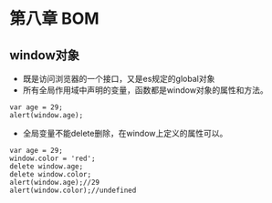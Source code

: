 # 第八章 BOM

## window对象
* 既是访问浏览器的一个接口，又是es规定的global对象
* 所有全局作用域中声明的变量，函数都是window对象的属性和方法。
```
var age = 29;
alert(window.age);
```
* 全局变量不能delete删除，在window上定义的属性可以。
```
var age = 29;
window.color = 'red';
delete window.age;
delete window.color;
alert(window.age);//29
alert(window.color);//undefined
```

